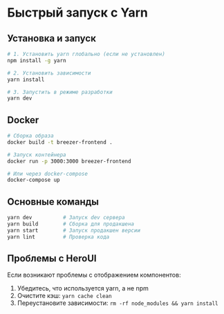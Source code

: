 # Быстрый запуск с Yarn

## Установка и запуск

```bash
# 1. Установить yarn глобально (если не установлен)
npm install -g yarn

# 2. Установить зависимости
yarn install

# 3. Запустить в режиме разработки
yarn dev
```

## Docker

```bash
# Сборка образа
docker build -t breezer-frontend .

# Запуск контейнера
docker run -p 3000:3000 breezer-frontend

# Или через docker-compose
docker-compose up
```

## Основные команды

```bash
yarn dev          # Запуск dev сервера
yarn build        # Сборка для продакшена
yarn start        # Запуск продакшен версии
yarn lint         # Проверка кода
```

## Проблемы с HeroUI

Если возникают проблемы с отображением компонентов:

1. Убедитесь, что используется yarn, а не npm
2. Очистите кэш: `yarn cache clean`
3. Переустановите зависимости: `rm -rf node_modules && yarn install`
